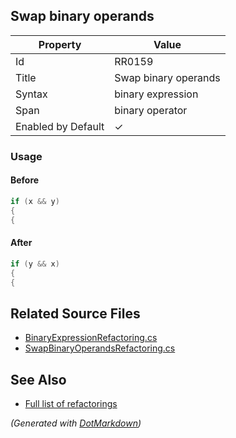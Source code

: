 ## Swap binary operands

| Property           | Value                |
| ------------------ | -------------------- |
| Id                 | RR0159               |
| Title              | Swap binary operands |
| Syntax             | binary expression    |
| Span               | binary operator      |
| Enabled by Default | &#x2713;             |

### Usage

#### Before

```csharp
if (x && y)
{
{
```

#### After

```csharp
if (y && x)
{
{
```

## Related Source Files

* [BinaryExpressionRefactoring.cs](../../src/Refactorings/CSharp/Refactorings/BinaryExpressionRefactoring.cs)
* [SwapBinaryOperandsRefactoring.cs](../../src/Refactorings/CSharp/Refactorings/SwapBinaryOperandsRefactoring.cs)

## See Also

* [Full list of refactorings](Refactorings.md)

*\(Generated with [DotMarkdown](http://github.com/JosefPihrt/DotMarkdown)\)*